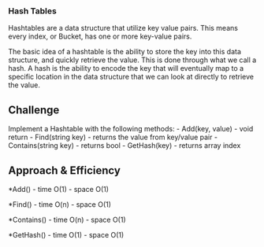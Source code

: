 ### Hash Tables
Hashtables are a data structure that utilize key value pairs. This means every index, or Bucket, has one or more key-value pairs.  

The basic idea of a hashtable is the ability to store the key into this data structure, and quickly retrieve the value. This is done through what we call a hash. A hash is the ability to encode the key that will eventually map to a specific location in the data structure that we can look at directly to retrieve the value.

## Challenge

Implement a Hashtable with the following methods:
	- Add(key, value) - void return
	- Find(string key) - returns the value from key/value pair
	- Contains(string key) - returns bool
	- GetHash(key) - returns array index 

## Approach & Efficiency

*Add()
	- time O(1)
	- space O(1)

*Find()
	- time O(n)
	- space O(1)

*Contains()
	- time O(n)
	- space O(1)

*GetHash()
	- time O(1)
	- space O(1)




 
